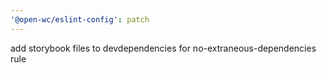 ```yaml
---
'@open-wc/eslint-config': patch
---
```


add storybook files to devdependencies for no-extraneous-dependencies rule
